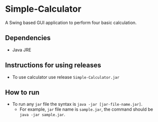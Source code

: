 # Simple-Calculator
A Swing based GUI application to perform four basic calculation.

## Dependencies
- Java JRE

## Instructions for using releases
- To use calculator use release `Simple-Calculator.jar`

## How to run
- To run any `jar` file the syntax is `java -jar [jar-file-name.jar]`.
  - For example, `jar` file name is `sample.jar`, the command should be `java -jar sample.jar`.

